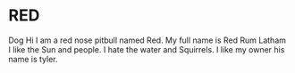 # RED
Dog
Hi I am a red nose pitbull named Red. My full name is Red Rum Latham
I like the Sun and people. I hate the water and Squirrels.
I like my owner his name is tyler.
